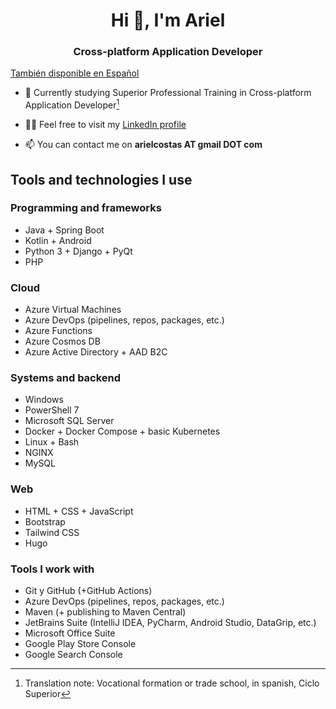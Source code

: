 <h1 align="center">Hi 👋, I'm Ariel</h1>
<h3 align="center">Cross-platform Application Developer</h3>

[También disponible en Español](https://github.com/arielcostas/arielcostas/blob/main/README.md)

- 🔭 Currently studying Superior Professional Training in Cross-platform Application Developer[^1]

- 👨‍💻 Feel free to visit my [LinkedIn profile](https://www.linkedin.com/in/ariel-costas/)

- 📫 You can contact me on **arielcostas AT gmail DOT com**

## Tools and technologies I use

### Programming and frameworks

- Java + Spring Boot
- Kotlin + Android
- Python 3 + Django + PyQt
- PHP
  
### Cloud

- Azure Virtual Machines
- Azure DevOps (pipelines, repos, packages, etc.)
- Azure Functions
- Azure Cosmos DB
- Azure Active Directory + AAD B2C

### Systems and backend

- Windows
- PowerShell 7
- Microsoft SQL Server
- Docker + Docker Compose + basic Kubernetes
- Linux + Bash
- NGINX
- MySQL

### Web

- HTML + CSS + JavaScript
- Bootstrap
- Tailwind CSS
- Hugo

### Tools I work with

- Git y GitHub (+GitHub Actions)
- Azure DevOps (pipelines, repos, packages, etc.)
- Maven (+ publishing to Maven Central)
- JetBrains Suite (IntelliJ IDEA, PyCharm, Android Studio, DataGrip, etc.)
- Microsoft Office Suite
- Google Play Store Console
- Google Search Console

[^1]: Translation note: Vocational formation or trade school, in spanish, Ciclo Superior
